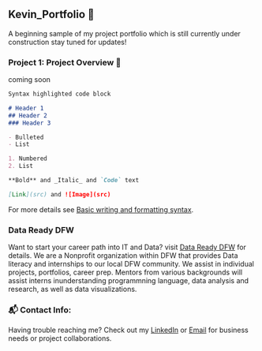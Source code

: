 ## Kevin_Portfolio 🚀

A beginning sample of my project portfolio which is still currently under construction stay tuned for updates! 

### Project 1: Project Overview :space_invader:
coming soon 


```markdown
Syntax highlighted code block

# Header 1
## Header 2
### Header 3

- Bulleted
- List

1. Numbered
2. List

**Bold** and _Italic_ and `Code` text

[Link](src) and ![Image](src)
```

For more details see [Basic writing and formatting syntax](https://docs.github.com/en/github/writing-on-github/getting-started-with-writing-and-formatting-on-github/basic-writing-and-formatting-syntax).

### Data Ready DFW

Want to start your career path into IT and Data? visit [Data Ready DFW](https://www.datareadydfw.org/) for details. We are a Nonprofit organization within DFW that provides Data literacy and internships to our local DFW community. We assist in individual projects, portfolios, career prep. Mentors from various backgrounds will assist interns inunderstanding programmning language, data analysis and research, as well as data visualizations.

### :mailbox_with_mail: Contact Info:

Having trouble reaching me? Check out my [LinkedIn]((https://www.linkedin.com/in/kevinnomichith/)) or [Email](kevinnomichith@gmail.com) for business needs or project collaborations.
